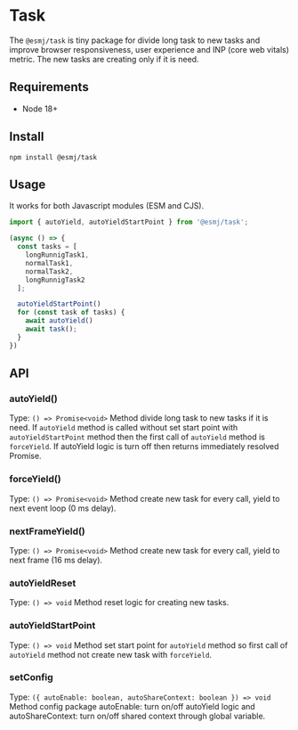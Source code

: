 # Task

The `@esmj/task` is tiny package for divide long task to new tasks and improve browser responsiveness, user experience and INP (core web vitals) metric. The new tasks are creating only if it is need.

## Requirements

- Node 18+

## Install

```shell
npm install @esmj/task
```

## Usage

It works for both Javascript modules (ESM and CJS).

```javascript 
import { autoYield, autoYieldStartPoint } from '@esmj/task';

(async () => {
  const tasks = [
    longRunnigTask1,
    normalTask1,
    normalTask2,
    longRunnigTask2
  ];

  autoYieldStartPoint()
  for (const task of tasks) {
    await autoYield()
    await task();
  }
})

```
## API
### autoYield()
Type: `() => Promise<void>`
Method divide long task to new tasks if it is need. If `autoYield` method is called without set start point with `autoYieldStartPoint` method then the first call of `autoYield` method is `forceYield`. If autoYield logic is turn off then returns immediately resolved Promise<void>.

### forceYield()
Type: `() => Promise<void>`
Method create new task for every call, yield to next event loop (0 ms delay). 

### nextFrameYield()
Type: `() => Promise<void>`
Method create new task for every call, yield to next frame (16 ms delay).

### autoYieldReset
Type: `() => void`
Method reset logic for creating new tasks.

### autoYieldStartPoint
Type: `() => void`
Method set start point for `autoYield` method so first call of `autoYield` method not create new task with `forceYield`.

### setConfig
Type: `({ autoEnable: boolean, autoShareContext: boolean }) => void`
Method config package autoEnable: turn on/off autoYield logic and autoShareContext: turn on/off shared context through global variable.